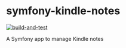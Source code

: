 # symfony-kindle-notes

[![build-and-test](https://github.com/unlikenesses/symfony-kindle-notes/actions/workflows/build-test.yml/badge.svg)](https://github.com/unlikenesses/symfony-kindle-notes/actions/workflows/build-test.yml)

A Symfony app to manage Kindle notes
